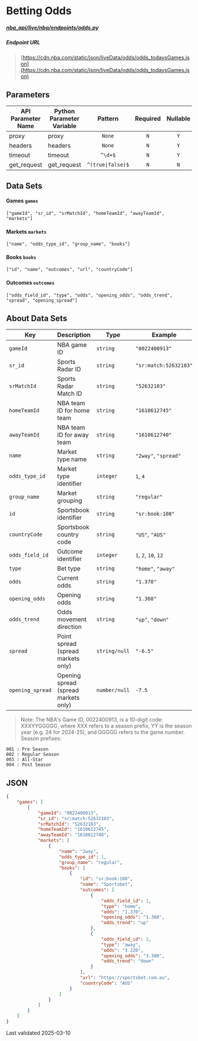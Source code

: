 # Betting Odds
##### [nba_api/live/nba/endpoints/odds.py](https://github.com/swar/nba_api/blob/master/nba_api/live/nba/endpoints/odds.py)

##### Endpoint URL
>[https://cdn.nba.com/static/json/liveData/odds/odds_todaysGames.json](https://cdn.nba.com/static/json/liveData/odds/odds_todaysGames.json)

## Parameters
API Parameter Name | Python Parameter Variable | Pattern | Required | Nullable
------------ | ------------ | :-----------: | :---: | :---:
proxy | proxy | `None` | `N` | `Y`
headers | headers | `None` | `N` | `Y`
timeout | timeout | `^\d+$` | `N` | `Y`
get_request | get_request | `^(true\|false)$` | `N` | `N`

## Data Sets
#### Games `games`
```text
["gameId", "sr_id", "srMatchId", "homeTeamId", "awayTeamId", "markets"]
```

#### Markets `markets`
```text
["name", "odds_type_id", "group_name", "books"]
```

#### Books `books`
```text
["id", "name", "outcomes", "url", "countryCode"]
```

#### Outcomes `outcomes`
```text
["odds_field_id", "type", "odds", "opening_odds", "odds_trend", "spread", "opening_spread"]
```

## About Data Sets
Key | Description | Type | Example
------------ | ------------ | ------------ | ------------
`gameId` | NBA game ID | `string` | `"0022400913"`
`sr_id` | Sports Radar ID | `string` | `"sr:match:52632103"`
`srMatchId` | Sports Radar Match ID | `string` | `"52632103"`
`homeTeamId` | NBA team ID for home team | `string` | `"1610612745"`
`awayTeamId` | NBA team ID for away team | `string` | `"1610612740"`
`name` | Market type name | `string` | `"2way"`, `"spread"`
`odds_type_id` | Market type identifier | `integer` | `1`, `4`
`group_name` | Market grouping | `string` | `"regular"`
`id` | Sportsbook identifier | `string` | `"sr:book:108"`
`countryCode` | Sportsbook country code | `string` | `"US"`, `"AUS"`
`odds_field_id` | Outcome identifier | `integer` | `1`, `2`, `10`, `12`
`type` | Bet type | `string` | `"home"`, `"away"`
`odds` | Current odds | `string` | `"1.370"`
`opening_odds` | Opening odds | `string` | `"1.360"`
`odds_trend` | Odds movement direction | `string` | `"up"`, `"down"`
`spread` | Point spread (spread markets only) | `string/null` | `"-6.5"`
`opening_spread` | Opening spread (spread markets only) | `number/null` | `-7.5`

> Note: The NBA's Game ID, 0022400913, is a 10-digit code: XXXYYGGGGG, where XXX refers to a season prefix, YY is the season year (e.g. 24 for 2024-25), and GGGGG refers to the game number. \
> Season prefixes:
```
001 : Pre Season
002 : Regular Season
003 : All-Star
004 : Post Season
```

## JSON
```json
{
    "games": [
        {
            "gameId": "0022400913",
            "sr_id": "sr:match:52632103",
            "srMatchId": "52632103",
            "homeTeamId": "1610612745",
            "awayTeamId": "1610612740",
            "markets": [
                {
                    "name": "2way",
                    "odds_type_id": 1,
                    "group_name": "regular",
                    "books": [
                        {
                            "id": "sr:book:108",
                            "name": "Sportsbet",
                            "outcomes": [
                                {
                                    "odds_field_id": 1,
                                    "type": "home",
                                    "odds": "1.370",
                                    "opening_odds": "1.360",
                                    "odds_trend": "up"
                                },
                                {
                                    "odds_field_id": 2,
                                    "type": "away",
                                    "odds": "3.220",
                                    "opening_odds": "3.300",
                                    "odds_trend": "down"
                                }
                            ],
                            "url": "https://sportsbet.com.au",
                            "countryCode": "AUS"
                        }
                    ]
                }
            ]
        }
    ]
}
```

Last validated 2025-03-10